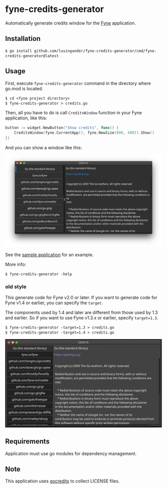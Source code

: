fyne-credits-generator
====

Automatically generate credits window for the [Fyne](https://fyne.io/) application.

## Installation

```
$ go install github.com/lusingander/fyne-credits-generator/cmd/fyne-credits-generator@latest
```

## Usage

First, execute `fyne-credits-generator` command in the directory where go.mod is located.

```
$ cd <fyne project directory>
$ fyne-credits-generator > credits.go
```

Then, all you have to do is call `CreditsWindow` function in your Fyne application, like this:

```go
button := widget.NewButton("Show credits", func() {
    CreditsWindow(fyne.CurrentApp(), fyne.NewSize(800, 400)).Show()
})
```
And you can show a window like this:

<img src="./resource/image.png">

See the [sample application](./cmd/sample) for an example.

More info:
```
$ fyne-credits-generator -help
```

### old style

This generate code for Fyne v2.0 or later.
If you want to generate code for Fyne v1.4 or earlier, you can specify the `target`.

The components used by 1.4 and later are different from those used by 1.3 and earlier. So if you want to use Fyne v1.3.x or earlier, specify `target=1.3`.

```
$ fyne-credits-generator -target=1.3 > credits.go
$ fyne-credits-generator -target=1.4 > credits.go
```

<img src="./resource/image-old.png" width=600>

## Requirements

Application must use go modules for dependency management.

## Note

This application uses [gocredits](https://github.com/Songmu/gocredits) to collect LICENSE files.
